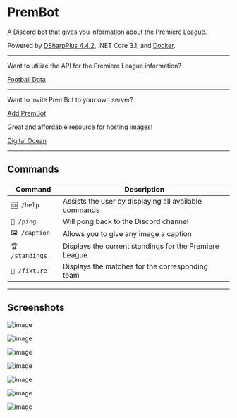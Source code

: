 # PremBot
A Discord bot that gives you information about the Premiere League.

Powered by [DSharpPlus 4.4.2](https://dsharpplus.github.io/DSharpPlus/), .NET Core 3.1, and [Docker](https://www.docker.com/).

---

Want to utilize the API for the Premiere League information?

[Football Data](https://www.football-data.org/)

---

Want to invite PremBot to your own server?

[Add PremBot](https://discord.com/api/oauth2/authorize?client_id=1174716762793721936&permissions=8&scope=bot%20applications.commands)

Great and affordable resource for hosting images!

[Digital Ocean](https://www.digitalocean.com/)

---

## Commands
| Command | Description |
| ------------- | ------------- |
| `🆘 /help` | Assists the user by displaying all available commands |
| `🏓 /ping` | Will pong back to the Discord channel |
| `🖼️ /caption` | Allows you to give any image a caption |
| `🏆 /standings` | Displays the current standings for the Premiere League |
| `📅 /fixture` | Displays the matches for the corresponding team |

---

## Screenshots

![image](/Images/about.png)

![image](/Images/slash-commands.png)

![image](/Images/help.png)

![image](/Images/ping.png)

![image](/Images/caption.png)

![image](/Images/standings.png)

![image](/Images/fixture.png)